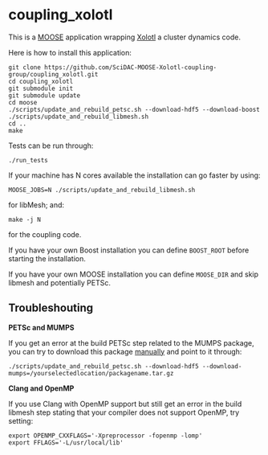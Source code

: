 coupling_xolotl
=====

This is a [MOOSE](https://mooseframework.inl.gov/getting_started/index.html) application wrapping [Xolotl](https://github.com/ORNL-Fusion/xolotl/wiki) a cluster dynamics code.

Here is how to install this application:
```
git clone https://github.com/SciDAC-MOOSE-Xolotl-coupling-group/coupling_xolotl.git
cd coupling_xolotl
git submodule init
git submodule update
cd moose
./scripts/update_and_rebuild_petsc.sh --download-hdf5 --download-boost
./scripts/update_and_rebuild_libmesh.sh
cd ..
make
```

Tests can be run through:
```
./run_tests
```

If your machine has N cores available the installation can go faster by using:
```
MOOSE_JOBS=N ./scripts/update_and_rebuild_libmesh.sh
```
for libMesh; and:
```
make -j N
```
for the coupling code.

If you have your own Boost installation you can define `BOOST_ROOT` before starting the installation.

If you have your own MOOSE installation you can define `MOOSE_DIR` and skip libmesh and potentially PETSc.

Troubleshouting
------

**PETSc and MUMPS**

If you get an error at the build PETSc step related to the MUMPS package, you can try to download this package [manually](https://bitbucket.org/petsc/pkg-mumps/get/v5.2.1-p2.tar.gz) and point to it through:
```
./scripts/update_and_rebuild_petsc.sh --download-hdf5 --download-mumps=/yourselectedlocation/packagename.tar.gz
```

**Clang and OpenMP**

If you use Clang with OpenMP support but still get an error in the build libmesh step stating that your compiler does not support OpenMP, try setting:
```
export OPENMP_CXXFLAGS='-Xpreprocessor -fopenmp -lomp'
export FFLAGS='-L/usr/local/lib'
```
